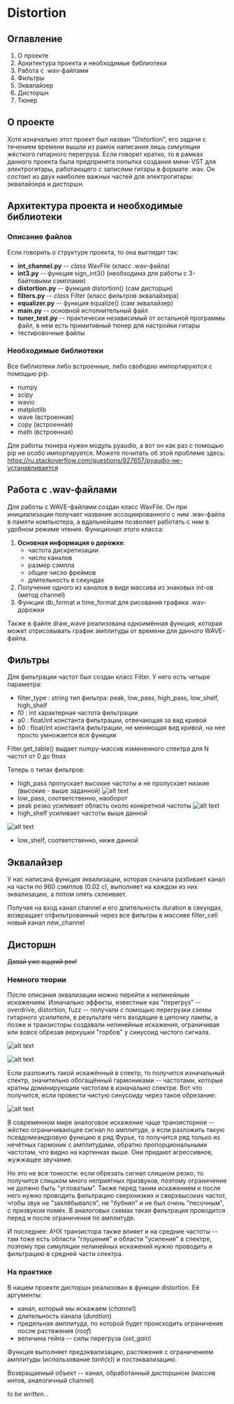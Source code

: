 # Distortion

## Оглавление

1. О проекте
2. Архитектура проекта и необходимые библиотеки
3. Работа с .wav-файлами
4. Фильтры
5. Эквалайзер
6. Дисторшн
7. Тюнер

## О проекте

Хотя изначально этот проект был назван "Distortion", его задачи с течением времени вышли из рамок написания
лишь симуляции жёсткого гитарного перегруза. Если говорит кратко, то в рамках данного проекта была предпринята
попытка создания мини-VST для электрогитары, работающего с записями гитары в формате .wav. Он состоит из двух
наиболее важных частей для электрогитары: эквалайзера и дисторшн.

## Архитектура проекта и необходимые библиотеки

### Описание файлов

Если говорить о структуре проекта, то она выглядит так:
* **int_channel.py** -- _class_ WavFile (класс .wav-файла)
* **int3.py** -- функция sign_int3() (необходима для работы с 3-байтовыми сэмплами)
* **distortion.py** -- функция distortion() (сам дисторшн)
* **filters.py** -- _class_ Filter (класс фильтров эквалайзера)
* **equalizer.py** -- функция equalize() (сам эквалайзер)
* **main.py** -- основной исполнительный файл
* **tuner_test.py** -- практически независимый от остальной программы файл, в нем есть примитивный тюнер для настройки гитары
* тестировочные файлы

### Необходимые библиотеки

Все библиотеки либо встроенные, либо свободно импортируются с помощью pip.
* numpy
* scipy
* wavio
* matplotlib
* wave (встроенная)
* copy (встроенная)
* math (встроенная)

Для работы тюнера нужен модуль pyaudio, а вот он как раз с помощью pip не особо импортируется.
Можете почитать об этой проблеме здесь: https://ru.stackoverflow.com/questions/927657/pyaudio-не-устанавливается

## Работа с .wav-файлами

Для работы с WAVE-файлами создан класс WavFile. Он при инициализации получает название ассоциированного с ним
.wav-файла в памяти компьютера, а вдальнейшем позволяет работать с ним в удобном режиме чтения. Функционал этого класcа:
1. **Основная информация о дорожке**:
	* частота дискретизации
	* число каналов
	* размер сэмпла
	* общее число фреймов
	* длительность в секундах
2. Получение одного из каналов в виде массива из знаковых int-ов (метод channel)
3. Функции db_format и time_format для рисования графика .wav-дорожки

Также в файле draw_wave реализована одноимённая функция, которая может отрисовывать график амплитуды от времени 
для данного WAVE-файла.

## Фильтры

Для фильтрации частот был создан класс Filter. 
У него есть четыре параметра:
* filter_type : string
	тип фильтра: peak, low_pass, high_pass, low_shelf, high_shelf
* f0 : int
	характерная частота фильтрации
* a0 : float/int
	константа фильтрации, отвечающая за вид кривой
* b0 : float/int
	константа фильтрации, не меняющая вид кривой,
	на нее просто умножается вся функция

Filter.get_table() выдает numpy-массив измененного спектра для N частот от 0 до fmax

Теперь о типах фильтров:
* high_pass пропускает высокие частоты и не пропускает низкие (высокие - выше заданной)
![alt text](https://github.com/MaximPovolotskii/Distortion/blob/main/pictures/high_pass.png )
* low_pass, соответственно, наоборот
* peak резко усиливает область около конкретной частоты
![alt text](https://github.com/MaximPovolotskii/Distortion/blob/main/pictures/peak.png )
* high_shelf усиливает частоты выше данной

![alt text](https://github.com/MaximPovolotskii/Distortion/blob/main/pictures/high_shelf.png)
* low_shelf, соответственно, ниже данной

## Эквалайзер

У нас написана функция эквализации, которая сначала разбивает канал на части по 960 сэмплов (0.02 с),
выполняет на каждом из них эквализацию, а потом опять склеивает.

Получая на вход канал channel и его длительность duration
в секундах, возвращает отфильтрованный через все фильтры в массиве filter_cell
новый канал new_channel
## Дисторшн

~~Давай уже аццкий рок!~~

### Немного теории

После описания эквализации можно перейти к нелинейным искажениям. Изначально эффекты, известные как "перегруз" --
overdrive, distortion, fuzz -- получали с помощью перегрузки схемы гитарного усилителя, в результате чего входящие
в цепочку лампы, а позже и транзисторы создавали нелинейные искажения, ограничивая или вовсе обрезая верхушки
"горбов" у синусоид чистого сигнала.

![alt text](https://github.com/MaximPovolotskii/Distortion/blob/main/pictures/Sine400Hz.png )

![alt text](https://github.com/MaximPovolotskii/Distortion/blob/main/pictures/Clipped_sine.png)

Если разложить такой искажённый в спектр, то получится изначальный спектр, значительно обогащённый гармониками -- частотами,
которые кратны доминирующим частотам в изначально спектре. Вот что получится, если провести чистую синусоиду через такое
обрезание:

![alt text](https://github.com/MaximPovolotskii/Distortion/blob/main/pictures/Clipping_spectrum.png)

В современном мире аналоговое искажение чаще транзисторное -- жёстко ограничивающее сигнал по амплитуде, а если разложить 
такую псевдомеандровую функцию в ряд Фурье, то получится ряд только из нечётных гармоник с амплитудами, обратно 
пропорциональными частотам, что видно на картинках выше. Они придают агрессивное, жужжащее звучание.

Но это не все тонкости: если обрезать сигнал слишком резко, то получится слишком много неприятных призвуков, поэтому ограничение
не должно быть "угловатым". Также перед таким искажением и после него нужно проводить фильтрацию сверхнизких и сверхвысоких
частот, чтобы звук не "захлёбывался", не "бубнил" и не был очень "песочным", с призвуком помех. В аналоговых схемах такая
фильтрация проводится перед и после ограничения по амплитуде.

И последнее: АЧХ транзистора также влияет и на средние частоты -- там тоже есть области "глушения" и области "усиления" в спектре,
поэтому при симуляции нелинейных искажений нужно проводить и фильтрацию в средней части спектра.

### На практике

В нашем проекте дисторшн реализован в функции distortion. Её аргументы: 
* канал, который мы искажаем (*channel*)
* длительность канала (*duration*)
* предельная амплитуда, по которой будет происходить ограничение после растяжения (*roof*)
* величина гейна -- силы перегруза (*set_gain*)

Функция выполняет предэквализацию, растяжение с ограничением амплитуды (использование *tanh(x)*) и постэквализацию.

Возвращаемый объект -- канал, обработанный дисторшном (массив интов, аналогичный channel)

_to be written..._
